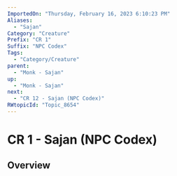 ```yaml
---
ImportedOn: "Thursday, February 16, 2023 6:10:23 PM"
Aliases:
  - "Sajan"
Category: "Creature"
Prefix: "CR 1"
Suffix: "NPC Codex"
Tags:
  - "Category/Creature"
parent:
  - "Monk - Sajan"
up:
  - "Monk - Sajan"
next:
  - "CR 12 - Sajan (NPC Codex)"
RWtopicId: "Topic_8654"
---
```

# CR 1 - Sajan (NPC Codex)
## Overview
